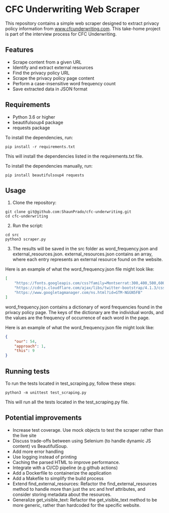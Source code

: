 # CFC Underwriting Web Scraper
This repository contains a simple web scraper designed to extract privacy policy information from www.cfcunderwriting.com. This take-home project is part of the interview process for CFC Underwriting.
## Features
* Scrape content from a given URL
* Identify and extract external resources
* Find the privacy policy URL
* Scrape the privacy policy page content
* Perform a case-insensitive word frequency count
* Save extracted data in JSON format
## Requirements
* Python 3.6 or higher
* beautifulsoup4 package
* requests package

To install the dependencies, run:

```
pip install -r requirements.txt
```
This will install the dependencies listed in the requirements.txt file.

To install the dependencies manually, run:

```
pip install beautifulsoup4 requests
```

## Usage
1. Clone the repository:

```
git clone git@github.com:ShaunPrado/cfc-underwriting.git
cd cfc-underwriting
```
2. Run the script:
```
cd src
python3 scraper.py
```
3. The results will be saved in the src folder as word_frequency.json and external_resources.json.
external_resources.json contains an array, where each entry represents an external resource found on the website.

Here is an example of what the word_frequency.json file might look like:

```json
[
    "https://fonts.googleapis.com/css?family=Montserrat:300,400,500,600,700",
    "https://cdnjs.cloudflare.com/ajax/libs/twitter-bootstrap/4.1.3/css/bootstrap.min.css",
    "https://www.googletagmanager.com/ns.html?id=GTM-NGGN5FB"
]
```

word_frequency.json contains a dictionary of word frequencies found in the privacy policy page. The keys of the dictionary are the individual words, and the values are the frequency of occurrence of each word in the page.

Here is an example of what the word_frequency.json file might look like:

```json
{
    "our": 54,
    "approach": 1,
    "this": 9
}
```

## Running tests
To run the tests located in test_scraping.py, follow these steps:

```
python3 -m unittest test_scraping.py
```
This will run all the tests located in the test_scraping.py file.

## Potential improvements

* Increase test coverage. Use mock objects to test the scraper rather than the live site
* Discuss trade-offs between using Selenium (to handle dynamic JS content) vs BeautifulSoup.
* Add more error handling
* Use logging instead of printing
* Caching the parsed HTML to improve performance.
* Integrate with a CI/CD pipeline (e.g github actions)
* Add a Dockerfile to containerize the application
* Add a Makefile to simplify the build process
* Extend find_external_resources: Refactor the find_external_resources method to handle more than just the src and href attributes, and consider storing metadata about the resources.
* Generalize get_visible_text: Refactor the get_visible_text method to be more generic, rather than hardcoded for the specific website.
